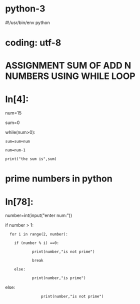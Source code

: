 # python-3
#!/usr/bin/env python

# coding: utf-8



# ASSIGNMENT SUM OF ADD N NUMBERS USING WHILE LOOP

# 



# In[4]:





num=15

sum=0

while(num>0):

    sum=sum+num

    num=num-1

    print("the sum is",sum)





# prime numbers in python

# 



# In[78]:





number=int(input("enter num:"))

if number > 1:

      for i in range(2, number):

        if (number % i) ==0:

                print(number,"is not prime")

                break  

        else:

                print(number,"is prime")

else:

                    print(number,"is not prime")
